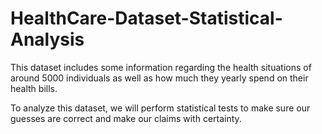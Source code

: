 # HealthCare-Dataset-Statistical-Analysis
This dataset includes some information regarding the health situations of around 5000 individuals as well as how much they yearly spend on their health bills.

To analyze this dataset, we will perform statistical tests to make sure our guesses are correct and make our claims with certainty.
